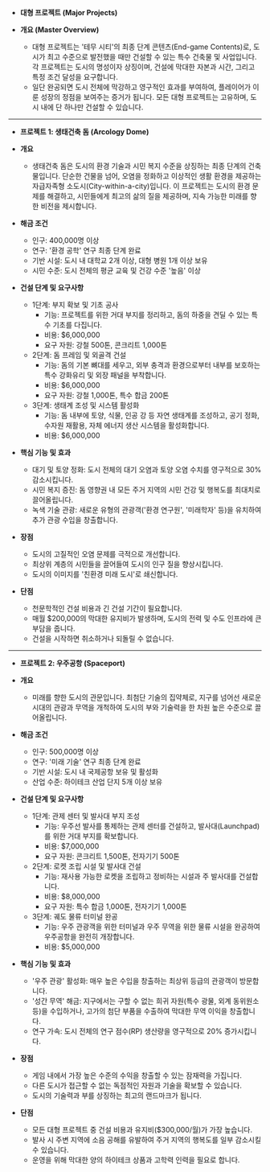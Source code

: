 - **대형 프로젝트 (Major Projects)**

- **개요 (Master Overview)**
    - 대형 프로젝트는 '테무 시티'의 최종 단계 콘텐츠(End-game Contents)로, 도시가 최고 수준으로 발전했을 때만 건설할 수 있는 특수 건축물 및 사업입니다. 각 프로젝트는 도시의 명성이자 상징이며, 건설에 막대한 자본과 시간, 그리고 특정 조건 달성을 요구합니다.
    - 일단 완공되면 도시 전체에 막강하고 영구적인 효과를 부여하여, 플레이어가 이룬 성장의 정점을 보여주는 증거가 됩니다. 모든 대형 프로젝트는 고유하며, 도시 내에 단 하나만 건설할 수 있습니다.

---

- **프로젝트 1: 생태건축 돔 (Arcology Dome)**

- **개요**
    - 생태건축 돔은 도시의 환경 기술과 시민 복지 수준을 상징하는 최종 단계의 건축물입니다. 단순한 건물을 넘어, 오염을 정화하고 이상적인 생활 환경을 제공하는 자급자족형 소도시(City-within-a-city)입니다. 이 프로젝트는 도시의 환경 문제를 해결하고, 시민들에게 최고의 삶의 질을 제공하며, 지속 가능한 미래를 향한 비전을 제시합니다.

- **해금 조건**
    - 인구: 400,000명 이상
    - 연구: '환경 공학' 연구 최종 단계 완료
    - 기반 시설: 도시 내 대학교 2개 이상, 대형 병원 1개 이상 보유
    - 시민 수준: 도시 전체의 평균 교육 및 건강 수준 '높음' 이상

- **건설 단계 및 요구사항**
    - 1단계: 부지 확보 및 기초 공사
        - 기능: 프로젝트를 위한 거대 부지를 정리하고, 돔의 하중을 견딜 수 있는 특수 기초를 다집니다.
        - 비용: $6,000,000
        - 요구 자원: 강철 500톤, 콘크리트 1,000톤
    - 2단계: 돔 프레임 및 외골격 건설
        - 기능: 돔의 기본 뼈대를 세우고, 외부 충격과 환경으로부터 내부를 보호하는 특수 강화유리 및 외장 패널을 부착합니다.
        - 비용: $6,000,000
        - 요구 자원: 강철 1,000톤, 특수 합금 200톤
    - 3단계: 생태계 조성 및 시스템 활성화
        - 기능: 돔 내부에 토양, 식물, 인공 강 등 자연 생태계를 조성하고, 공기 정화, 수자원 재활용, 자체 에너지 생산 시스템을 활성화합니다.
        - 비용: $6,000,000

- **핵심 기능 및 효과**
    - 대기 및 토양 정화: 도시 전체의 대기 오염과 토양 오염 수치를 영구적으로 30% 감소시킵니다.
    - 시민 복지 증진: 돔 영향권 내 모든 주거 지역의 시민 건강 및 행복도를 최대치로 끌어올립니다.
    - 녹색 기술 관광: 새로운 유형의 관광객('환경 연구원', '미래학자' 등)을 유치하여 추가 관광 수입을 창출합니다.

- **장점**
    - 도시의 고질적인 오염 문제를 극적으로 개선합니다.
    - 최상위 계층의 시민들을 끌어들여 도시의 인구 질을 향상시킵니다.
    - 도시의 이미지를 '친환경 미래 도시'로 쇄신합니다.

- **단점**
    - 천문학적인 건설 비용과 긴 건설 기간이 필요합니다.
    - 매월 $200,000의 막대한 유지비가 발생하며, 도시의 전력 및 수도 인프라에 큰 부담을 줍니다.
    - 건설을 시작하면 취소하거나 되돌릴 수 없습니다.

---

- **프로젝트 2: 우주공항 (Spaceport)**

- **개요**
    - 미래를 향한 도시의 관문입니다. 최첨단 기술의 집약체로, 지구를 넘어선 새로운 시대의 관광과 무역을 개척하여 도시의 부와 기술력을 한 차원 높은 수준으로 끌어올립니다.

- **해금 조건**
    - 인구: 500,000명 이상
    - 연구: '미래 기술' 연구 최종 단계 완료
    - 기반 시설: 도시 내 국제공항 보유 및 활성화
    - 산업 수준: 하이테크 산업 단지 5개 이상 보유

- **건설 단계 및 요구사항**
    - 1단계: 관제 센터 및 발사대 부지 조성
        - 기능: 우주선 발사를 통제하는 관제 센터를 건설하고, 발사대(Launchpad)를 위한 거대 부지를 확보합니다.
        - 비용: $7,000,000
        - 요구 자원: 콘크리트 1,500톤, 전자기기 500톤
    - 2단계: 로켓 조립 시설 및 발사대 건설
        - 기능: 재사용 가능한 로켓을 조립하고 정비하는 시설과 주 발사대를 건설합니다.
        - 비용: $8,000,000
        - 요구 자원: 특수 합금 1,000톤, 전자기기 1,000톤
    - 3단계: 궤도 물류 터미널 완공
        - 기능: 우주 관광객을 위한 터미널과 우주 무역을 위한 물류 시설을 완공하여 우주공항을 완전히 개장합니다.
        - 비용: $5,000,000

- **핵심 기능 및 효과**
    - '우주 관광' 활성화: 매우 높은 수입을 창출하는 최상위 등급의 관광객이 방문합니다.
    - '성간 무역' 해금: 지구에서는 구할 수 없는 희귀 자원(특수 광물, 외계 동위원소 등)을 수입하거나, 고가의 첨단 부품을 수출하여 막대한 무역 이익을 창출합니다.
    - 연구 가속: 도시 전체의 연구 점수(RP) 생산량을 영구적으로 20% 증가시킵니다.

- **장점**
    - 게임 내에서 가장 높은 수준의 수익을 창출할 수 있는 잠재력을 가집니다.
    - 다른 도시가 접근할 수 없는 독점적인 자원과 기술을 확보할 수 있습니다.
    - 도시의 기술력과 부를 상징하는 최고의 랜드마크가 됩니다.

- **단점**
    - 모든 대형 프로젝트 중 건설 비용과 유지비($300,000/월)가 가장 높습니다.
    - 발사 시 주변 지역에 소음 공해를 유발하여 주거 지역의 행복도를 일부 감소시킬 수 있습니다.
    - 운영을 위해 막대한 양의 하이테크 상품과 고학력 인력을 필요로 합니다.